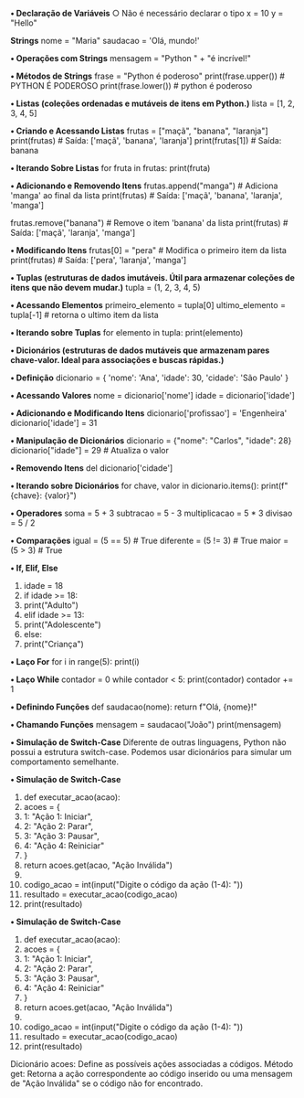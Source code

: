 **• Declaração de Variáveis**
○ Não é necessário declarar o tipo
x = 10
y = "Hello"

**Strings**
nome = "Maria"
saudacao = 'Olá, mundo!'

**• Operações com Strings**
mensagem = "Python " + "é incrível!"

**• Métodos de Strings**
frase = "Python é poderoso"
print(frase.upper()) # PYTHON É PODEROSO
print(frase.lower()) # python é poderoso

**• Listas (coleções ordenadas e mutáveis de itens em Python.)**
lista = [1, 2, 3, 4, 5]

**• Criando e Acessando Listas**
frutas = ["maçã", "banana", "laranja"]
print(frutas) # Saída: ['maçã', 'banana', 'laranja']
print(frutas[1]) # Saída: banana

**• Iterando Sobre Listas**
for fruta in frutas:
print(fruta)

**• Adicionando e Removendo Itens**
frutas.append("manga") # Adiciona 'manga' ao final da lista
print(frutas) # Saída: ['maçã', 'banana', 'laranja', 'manga']

frutas.remove("banana") # Remove o item 'banana' da lista
print(frutas) # Saída: ['maçã', 'laranja', 'manga']

**• Modificando Itens**
frutas[0] = "pera" # Modifica o primeiro item da lista
print(frutas) # Saída: ['pera', 'laranja', 'manga']

**• Tuplas (estruturas de dados imutáveis. Útil para armazenar coleções de itens que não devem mudar.)**
tupla = (1, 2, 3, 4, 5)

**• Acessando Elementos**
primeiro_elemento = tupla[0]
ultimo_elemento = tupla[-1] # retorna o ultimo item da lista

**• Iterando sobre Tuplas**
for elemento in tupla:
print(elemento)

**• Dicionários (estruturas de dados mutáveis que armazenam pares chave-valor. Ideal para associações e buscas rápidas.)**

**• Definição**
dicionario = {
'nome': 'Ana',
'idade': 30,
'cidade': 'São Paulo'
}

**• Acessando Valores**
nome = dicionario['nome']
idade = dicionario['idade']

**• Adicionando e Modificando Itens**
dicionario['profissao'] = 'Engenheira'
dicionario['idade'] = 31

**• Manipulação de Dicionários**
dicionario = {"nome": "Carlos", "idade": 28}
dicionario["idade"] = 29 # Atualiza o valor

**• Removendo Itens**
del dicionario['cidade']

**• Iterando sobre Dicionários**
for chave, valor in dicionario.items():
print(f"{chave}: {valor}")

**• Operadores**
soma = 5 + 3
subtracao = 5 - 3
multiplicacao = 5 * 3
divisao = 5 / 2

**• Comparações**
igual = (5 == 5) # True
diferente = (5 != 3) # True
maior = (5 > 3) # True

**• If, Elif, Else**
1. idade = 18
2. if idade >= 18:
3. print("Adulto")
4. elif idade >= 13:
5. print("Adolescente")
6. else:
7. print("Criança")

**• Laço For**
for i in range(5):
print(i)

**• Laço While**
contador = 0
while contador < 5:
print(contador)
contador += 1

**• Definindo Funções**
def saudacao(nome):
return f"Olá, {nome}!"

**• Chamando Funções**
mensagem = saudacao("João")
print(mensagem)

**• Simulação de Switch-Case**
Diferente de outras linguagens, Python não possui a estrutura switch-case.
Podemos usar dicionários para simular um comportamento semelhante.

**• Simulação de Switch-Case**
1. def executar_acao(acao):
2. acoes = {
3. 1: "Ação 1: Iniciar",
4. 2: "Ação 2: Parar",
5. 3: "Ação 3: Pausar",
6. 4: "Ação 4: Reiniciar"
7. }
8. return acoes.get(acao, "Ação Inválida")
9.
10. codigo_acao = int(input("Digite o código da ação (1-4): "))
11. resultado = executar_acao(codigo_acao)
12. print(resultado)

**• Simulação de Switch-Case**
1. def executar_acao(acao):
2. acoes = {
3. 1: "Ação 1: Iniciar",
4. 2: "Ação 2: Parar",
5. 3: "Ação 3: Pausar",
6. 4: "Ação 4: Reiniciar"
7. }
8. return acoes.get(acao, "Ação Inválida")
9.
10. codigo_acao = int(input("Digite o código da ação (1-4): "))
11. resultado = executar_acao(codigo_acao)
12. print(resultado)

Dicionário acoes: Define as possíveis ações associadas a códigos.
Método get: Retorna a ação correspondente ao código inserido ou uma mensagem de "Ação Inválida" se o código não for encontrado.